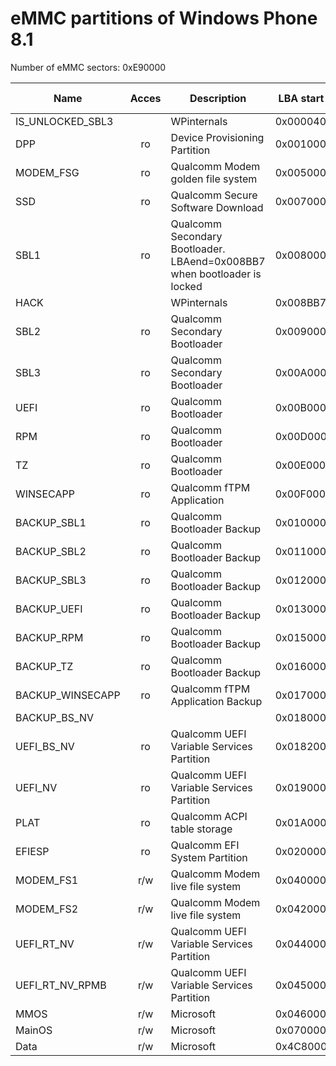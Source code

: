 # eMMC partitions of Windows Phone 8.1

Number of eMMC sectors: 0xE90000

| Name            | Acces | Description | LBA start | LBA end | Size (bytes) | File system |
|-----------------|:-----:|-------------|-----------|---------|--------------|-------------|
|IS_UNLOCKED_SBL3 | | WPinternals | 0x000040 | 0x000040 | 0x0000000200 | |
|DPP              | ro | Device Provisioning Partition | 0x001000 | 0x004FFF | 0x0000800000 | FAT |
|MODEM_FSG        | ro | Qualcomm Modem golden file system | 0x005000 | 0x0067FF | 0x0000300000 | |
|SSD              | ro | Qualcomm Secure Software Download | 0x007000 | 0x00701F | 0x0000004000 | |
|SBL1             | ro | Qualcomm Secondary Bootloader. LBAend=0x008BB7 when bootloader is locked | 0x008000 | 0x008BB6 | 0x0000176E00 | |
|HACK             | | WPinternals | 0x008BB7 | 0x008BB7 | 0x0000000200 | |
|SBL2             | ro | Qualcomm Secondary Bootloader | 0x009000 | 0x009BB7 | 0x0000177000 | |
|SBL3             | ro | Qualcomm Secondary Bootloader | 0x00A000 | 0x00AFFF | 0x0000200000 | |
|UEFI             | ro | Qualcomm Bootloader | 0x00B000 | 0x00C387 | 0x0000271000 | |
|RPM              | ro | Qualcomm Bootloader | 0x00D000 | 0x00D3E7 | 0x000007d000 | |
|TZ               | ro | Qualcomm Bootloader | 0x00E000 | 0x00E3E7 | 0x000007d000 | |
|WINSECAPP        | ro | Qualcomm fTPM Application | 0x00F000 | 0x00F3FF | 0x0000080000 | |
|BACKUP_SBL1      | ro | Qualcomm Bootloader Backup | 0x010000 | 0x010BB7 | 0x0000177000 | |
|BACKUP_SBL2      | ro | Qualcomm Bootloader Backup | 0x011000 | 0x011BB7 | 0x0000177000 | |
|BACKUP_SBL3      | ro | Qualcomm Bootloader Backup | 0x012000 | 0x012FFF | 0x0000200000 | |
|BACKUP_UEFI      | ro | Qualcomm Bootloader Backup | 0x013000 | 0x014387 | 0x0000271000 | |
|BACKUP_RPM       | ro | Qualcomm Bootloader Backup | 0x015000 | 0x0153E7 | 0x000007d000 | |
|BACKUP_TZ        | ro | Qualcomm Bootloader Backup | 0x016000 | 0x0163E7 | 0x000007d000 | |
|BACKUP_WINSECAPP | ro | Qualcomm fTPM Application Backup | 0x017000 | 0x0173FF | 0x0000080000 | |
|BACKUP_BS_NV     | | | 0x018000 | 0x0181FF | 0x0000040000 | |
|UEFI_BS_NV       | ro | Qualcomm UEFI Variable Services Partition | 0x018200 | 0x0183FF | 0x0000040000 |
|UEFI_NV          | ro | Qualcomm UEFI Variable Services Partition | 0x019000 | 0x0191FF | 0x0000040000 | |
|PLAT             | ro | Qualcomm ACPI table storage | 0x01A000 | 0x01DFFF | 0x0000800000 | |
|EFIESP           | ro | Qualcomm EFI System Partition | 0x020000 | 0x03FFFF | 0x0004000000 | FAT |
|MODEM_FS1        | r/w | Qualcomm Modem live file system | 0x040000 | 0x0417FF | 0x0000300000 | |
|MODEM_FS2        | r/w | Qualcomm Modem live file system | 0x042000 | 0x0437FF | 0x0000300000 | |
|UEFI_RT_NV       | r/w | Qualcomm UEFI Variable Services Partition | 0x044000 | 0x0441FF | 0x000004000 | |
|UEFI_RT_NV_RPMB  | r/w | Qualcomm UEFI Variable Services Partition | 0x045000 | 0x0450FF | 0x0000020000 | |
|MMOS             | r/w | Microsoft | 0x046000 | 0x06DF5F | 0x0004FEC000 | FAT |
|MainOS           | r/w | Microsoft | 0x070000 | 0x4C7EFF | 0x008AFE0000 | NTFS |
|Data             | r/w | Microsoft | 0x4C8000 | 0xE8FFDE | 0x0138FFBE00 | NTFS |



